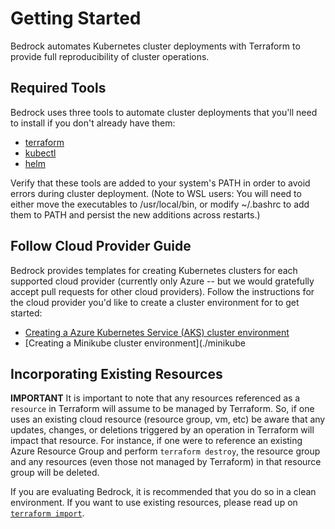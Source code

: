 # Getting Started

Bedrock automates Kubernetes cluster deployments with Terraform to provide full reproducibility of cluster operations.

## Required Tools

Bedrock uses three tools to automate cluster deployments that you'll need to install if you don't already have them:

- [terraform](https://www.terraform.io/intro/getting-started/install.html)
- [kubectl](https://kubernetes.io/docs/tasks/tools/install-kubectl/)
- [helm](https://github.com/helm/helm)

Verify that these tools are added to your system's PATH in order to avoid errors during cluster deployment.  (Note to WSL users: You will need to either move the executables to /usr/local/bin, or modify ~/.bashrc to add them to PATH and persist the new additions across restarts.)

## Follow Cloud Provider Guide

Bedrock provides templates for creating Kubernetes clusters for each supported cloud provider (currently only Azure -- but we would gratefully accept pull requests for other cloud providers).  Follow the instructions for the cloud provider you'd like to create a cluster environment for to get started:

- [Creating a Azure Kubernetes Service (AKS) cluster environment](./azure)
- [Creating a Minikube cluster environment](./minikube

## Incorporating Existing Resources

**IMPORTANT** It is important to note that any resources referenced as a `resource` in Terraform will assume to be managed by Terraform.  So, if one uses an existing cloud resource (resource group, vm, etc) be aware that any updates, changes, or deletions triggered by an operation in Terraform will impact that resource.  For instance, if one were to reference an existing Azure Resource Group and perform `terraform destroy`, the resource group and any resources (even those not managed by Terraform) in that resource group will be deleted.

If you are evaluating Bedrock, it is recommended that you do so in a clean environment.  If you want to use existing resources, please read up on [`terraform import`](https://www.terraform.io/docs/import/index.html).